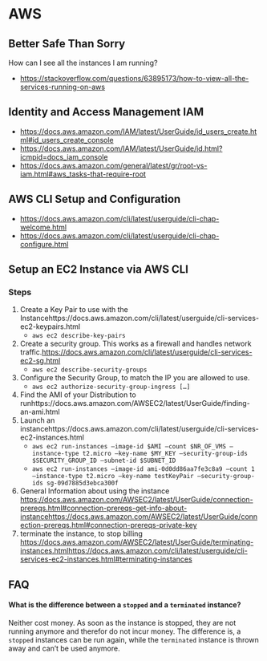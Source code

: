 # AWS


## Better Safe Than Sorry
How can I see all the instances I am running? 
- https://stackoverflow.com/questions/63895173/how-to-view-all-the-services-running-on-aws

## Identity and Access Management IAM 
- https://docs.aws.amazon.com/IAM/latest/UserGuide/id_users_create.html#id_users_create_console
- https://docs.aws.amazon.com/IAM/latest/UserGuide/id.html?icmpid=docs_iam_console
- https://docs.aws.amazon.com/general/latest/gr/root-vs-iam.html#aws_tasks-that-require-root


## AWS CLI Setup and Configuration
- https://docs.aws.amazon.com/cli/latest/userguide/cli-chap-welcome.html
- https://docs.aws.amazon.com/cli/latest/userguide/cli-chap-configure.html


## Setup an EC2 Instance via AWS CLI
### Steps
1. Create a Key Pair to use with the Instancehttps://docs.aws.amazon.com/cli/latest/userguide/cli-services-ec2-keypairs.html
   - `aws ec2 describe-key-pairs`
2. Create a security group. This works as a firewall and handles network traffic.https://docs.aws.amazon.com/cli/latest/userguide/cli-services-ec2-sg.html
   - `aws ec2 describe-security-groups`
3. Configure the Security Group, to match the IP you are allowed to use. 
   - `aws ec2 authorize-security-group-ingress […]`
4. Find the AMI of your Distribution to runhttps://docs.aws.amazon.com/AWSEC2/latest/UserGuide/finding-an-ami.html
5. Launch an instancehttps://docs.aws.amazon.com/cli/latest/userguide/cli-services-ec2-instances.html
   - `aws ec2 run-instances —image-id $AMI —count $NR_OF_VMS —instance-type t2.micro —key-name $MY_KEY —security-group-ids $SECURITY_GROUP_ID —subnet-id $SUBNET_ID`
   - `aws ec2 run-instances —image-id ami-0d0dd86aa7fe3c8a9 —count 1 —instance-type t2.micro —key-name testKeyPair —security-group-ids sg-09d7885d3ebca300f`
6. General Information about using the instance
   https://docs.aws.amazon.com/AWSEC2/latest/UserGuide/connection-prereqs.html#connection-prereqs-get-info-about-instancehttps://docs.aws.amazon.com/AWSEC2/latest/UserGuide/connection-prereqs.html#connection-prereqs-private-key
7. terminate the instance, to stop billing
   https://docs.aws.amazon.com/AWSEC2/latest/UserGuide/terminating-instances.htmlhttps://docs.aws.amazon.com/cli/latest/userguide/cli-services-ec2-instances.html#terminating-instances


## FAQ
#### What is the difference between a `stopped` and a `terminated` instance?
Neither cost money. As soon as the instance is stopped, they are not running anymore and therefor do not incur money.
The difference is, a `stopped` instances can be run again, while the `terminated` instance is thrown away and can’t be used anymore.